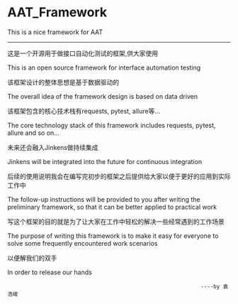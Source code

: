 # AAT_Framework
This is a nice framework for AAT

------------------------------------------------------------------------------------------------------------------------------------------------------

这是一个开源用于做接口自动化测试的框架,供大家使用

This is an open source framework for interface automation testing

该框架设计的整体思想是基于数据驱动的

The overall idea of the framework design is based on data driven

该框架包含的核心技术栈有requests, pytest, allure等...

The core technology stack of this framework includes requests, pytest, allure and so on...

未来还会融入Jinkens做持续集成

Jinkens will be integrated into the future for continuous integration


后续的使用说明我会在编写完初步的框架之后提供给大家以便于更好的应用到实际工作中

The follow-up instructions will be provided to you after writing the preliminary framework, so that it can be better applied to practical work

写这个框架的目的就是为了让大家在工作中轻松的解决一些经常遇到的工作场景

The purpose of writing this framework is to make it easy for everyone to solve some frequently encountered work scenarios

以便解我们的双手

In order to release our hands
		    
					                                             ----by 袁浩峻
